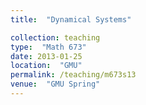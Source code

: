 ```yaml
---
title:  "Dynamical Systems"

collection: teaching
type:  "Math 673"
date: 2013-01-25
location:  "GMU"
permalink: /teaching/m673s13
venue:  "GMU Spring"
---
```

